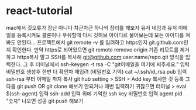 # react-tutorial
mac에서 깃오류가 장난 아니다 차근차근 하나씩 장리를 해보자
유저 네임과 유저 이메일을 등룍시켜도 클론이나 푸쉬할때 다시 깃허브 아이디르 물어보는데 모든 아이디를 쳐봐도 안된다...
프로젝트에서 git remote -v 를 입려하고 https인지 git.github.com인지 확인한다.
만약 https로 되어있으면
git remote remove origin 기존 리모트를 제거하고
https복사 말고 SSH를 복사해 git@github.com:user.name/repo.git 방식을 입력한다.
그 후 터미널에서 ssh-keygen -t rsa -C "git이메일을 여기에 써주세요." 입력
비밀번호 생성후 한번 더 확인차 재입려 (비밀번호 기억)
cat ~/.ssh/id_rsa.pub 입력
ssh-rsa 부터 이메일 까지 복사
git hub setting > SSH > Add key 복사한 것 등록
그 다음 git push OR git clone 해보기
안되거나 매번 입력하기 귀찮으면
터미널 > eval $(ssh-agent) 입력
ssh-add 입력
위에 기억한 ssh key 비밀번호 입력
agent pid "숫자" 나오면 성공
git push 해보기
